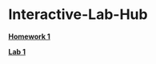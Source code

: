 # Interactive-Lab-Hub

**[Homework 1](https://github.com/Yiyuan7/Interactive-Lab-Hub/blob/master/HM1)**



**[Lab 1](https://github.com/Yiyuan7/Interactive-Lab-Hub/blob/master/Lab1)**

